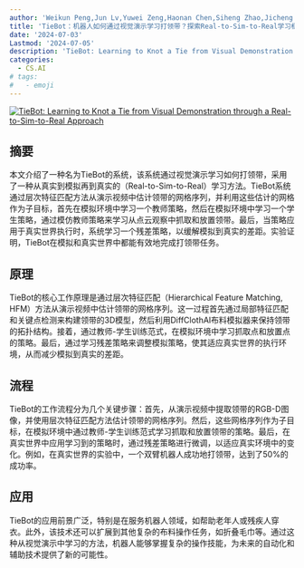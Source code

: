 ```yaml
---
author: 'Weikun Peng,Jun Lv,Yuwei Zeng,Haonan Chen,Siheng Zhao,Jicheng Sun,Cewu Lu,Lin Shao'
title: 'TieBot：机器人如何通过视觉演示学习打领带？探索Real-to-Sim-to-Real学习框架的先进性'
date: '2024-07-03'
Lastmod: '2024-07-05'
description: 'TieBot: Learning to Knot a Tie from Visual Demonstration through a Real-to-Sim-to-Real Approach'
categories:
  - CS.AI
# tags:
#   - emoji
---
```


[![TieBot: Learning to Knot a Tie from Visual Demonstration through a Real-to-Sim-to-Real Approach](https://arxiv-research-1301205113.cos.ap-guangzhou.myqcloud.com/images/2407.03245v1.pdf_0.jpg)](https://arxiv.org/abs/2407.03245v1)

## 摘要

本文介绍了一种名为TieBot的系统，该系统通过视觉演示学习如何打领带，采用了一种从真实到模拟再到真实的（Real-to-Sim-to-Real）学习方法。TieBot系统通过层次特征匹配方法从演示视频中估计领带的网格序列，并利用这些估计的网格作为子目标，首先在模拟环境中学习一个教师策略，然后在模拟环境中学习一个学生策略，通过模仿教师策略来学习从点云观察中抓取和放置领带。最后，当策略应用于真实世界执行时，系统学习一个残差策略，以缓解模拟到真实的差距。实验证明，TieBot在模拟和真实世界中都能有效地完成打领带任务。<!--more-->

## 原理

TieBot的核心工作原理是通过层次特征匹配（Hierarchical Feature Matching, HFM）方法从演示视频中估计领带的网格序列。这一过程首先通过局部特征匹配和关键点检测来构建领带的3D模型，然后利用DiffClothAI布料模拟器来保持领带的拓扑结构。接着，通过教师-学生训练范式，在模拟环境中学习抓取点和放置点的策略。最后，通过学习残差策略来调整模拟策略，使其适应真实世界的执行环境，从而减少模拟到真实的差距。

## 流程

TieBot的工作流程分为几个关键步骤：首先，从演示视频中提取领带的RGB-D图像，并使用层次特征匹配方法估计领带的网格序列。然后，这些网格序列作为子目标，在模拟环境中通过教师-学生训练范式学习抓取和放置领带的策略。最后，在真实世界中应用学习到的策略时，通过残差策略进行微调，以适应真实环境中的变化。例如，在真实世界的实验中，一个双臂机器人成功地打领带，达到了50%的成功率。

## 应用

TieBot的应用前景广泛，特别是在服务机器人领域，如帮助老年人或残疾人穿衣。此外，该技术还可以扩展到其他复杂的布料操作任务，如折叠毛巾等。通过这种从视觉演示中学习的方法，机器人能够掌握复杂的操作技能，为未来的自动化和辅助技术提供了新的可能性。